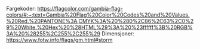 Fargekoder: https://flagcolor.com/gambia-flag-colors/#:~:text=Gambia%20Flag%20Color%20Codes%20and%20Values.%20Red.%20PANTONE%3A,CMYK%3A%20%280%2C86%2C63%2C0%29%20White.%20Hex%20%28HTML%29%3A%20%23ffffff%3B%20RGB%3A%20%28255%2C255%2C255%29
Dimensjoner: https://www.fotw.info/flags/gm.html#storm 

